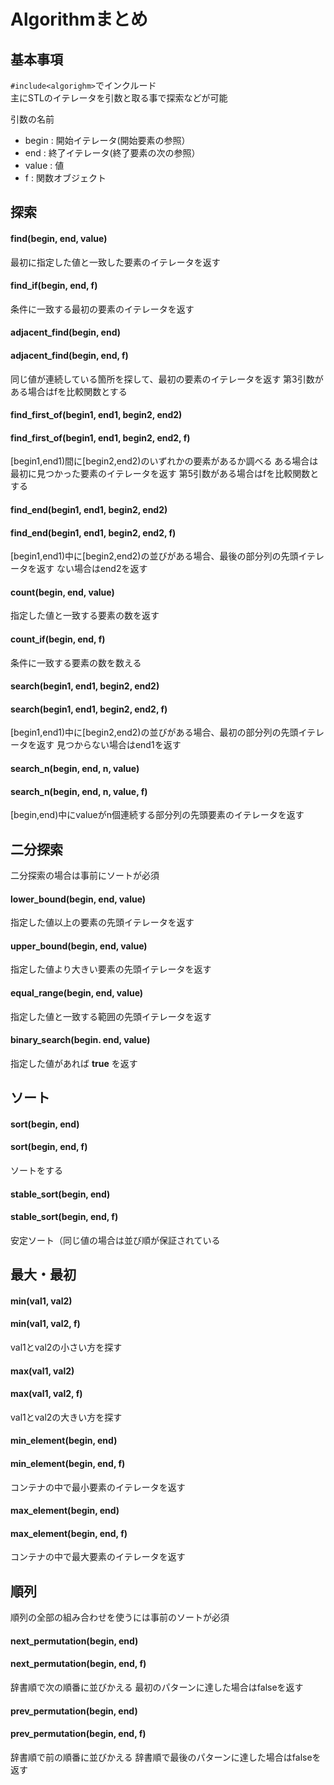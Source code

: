 # Algorithmまとめ

## 基本事項

``#include<algorighm>``でインクルード  
主にSTLのイテレータを引数と取る事で探索などが可能

引数の名前
* begin : 開始イテレータ(開始要素の参照）
* end : 終了イテレータ(終了要素の次の参照）
* value : 値
* f : 関数オブジェクト

## 探索

#### find(begin, end, value)
最初に指定した値と一致した要素のイテレータを返す

#### find_if(begin, end, f)
条件に一致する最初の要素のイテレータを返す

#### adjacent_find(begin, end)
#### adjacent_find(begin, end, f)
同じ値が連続している箇所を探して、最初の要素のイテレータを返す
第3引数がある場合はfを比較関数とする

#### find_first_of(begin1, end1, begin2, end2)
#### find_first_of(begin1, end1, begin2, end2, f)
[begin1,end1)間に[begin2,end2)のいずれかの要素があるか調べる
ある場合は最初に見つかった要素のイテレータを返す
第5引数がある場合はfを比較関数とする

#### find_end(begin1, end1, begin2, end2)
#### find_end(begin1, end1, begin2, end2, f)
[begin1,end1)中に[begin2,end2)の並びがある場合、最後の部分列の先頭イテレータを返す
ない場合はend2を返す

#### count(begin, end, value)
指定した値と一致する要素の数を返す

#### count_if(begin, end, f)
条件に一致する要素の数を数える

#### search(begin1, end1, begin2, end2)
#### search(begin1, end1, begin2, end2, f)
[begin1,end1)中に[begin2,end2)の並びがある場合、最初の部分列の先頭イテレータを返す
見つからない場合はend1を返す

#### search_n(begin, end, n, value)
#### search_n(begin, end, n, value, f)
[begin,end)中にvalueがn個連続する部分列の先頭要素のイテレータを返す

## 二分探索
二分探索の場合は事前にソートが必須

#### lower_bound(begin, end, value)
指定した値以上の要素の先頭イテレータを返す

#### upper_bound(begin, end, value)
指定した値より大きい要素の先頭イテレータを返す

#### equal_range(begin, end, value)
指定した値と一致する範囲の先頭イテレータを返す

#### binary_search(begin. end, value)
指定した値があれば **true** を返す

## ソート

#### sort(begin, end)
#### sort(begin, end, f)
ソートをする

#### stable_sort(begin, end)
#### stable_sort(begin, end, f)
安定ソート（同じ値の場合は並び順が保証されている

## 最大・最初

#### min(val1, val2)
#### min(val1, val2, f)
val1とval2の小さい方を探す

#### max(val1, val2)
#### max(val1, val2, f)
val1とval2の大きい方を探す

#### min_element(begin, end)
#### min_element(begin, end, f)
コンテナの中で最小要素のイテレータを返す

#### max_element(begin, end)
#### max_element(begin, end, f)
コンテナの中で最大要素のイテレータを返す

## 順列
順列の全部の組み合わせを使うには事前のソートが必須

#### next_permutation(begin, end)
#### next_permutation(begin, end, f)
辞書順で次の順番に並びかえる
最初のパターンに達した場合はfalseを返す

#### prev_permutation(begin, end)
#### prev_permutation(begin, end, f)
辞書順で前の順番に並びかえる
辞書順で最後のパターンに達した場合はfalseを返す





